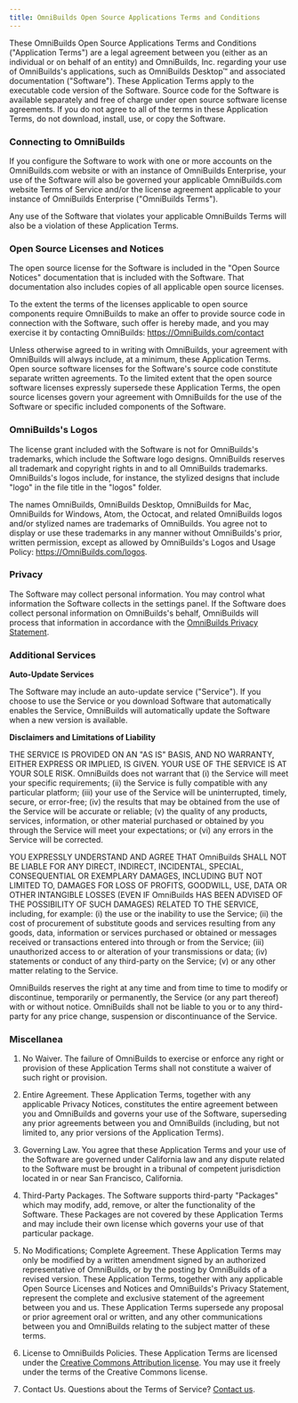 ```yaml
---
title: OmniBuilds Open Source Applications Terms and Conditions
---
```


These OmniBuilds Open Source Applications Terms and Conditions ("Application Terms") are a legal agreement between you (either as an individual or on behalf of an entity) and OmniBuilds, Inc. regarding your use of OmniBuilds's applications, such as OmniBuilds Desktop™ and associated documentation ("Software"). These Application Terms apply to the executable code version of the Software. Source code for the Software is available separately and free of charge under open source software license agreements. If you do not agree to all of the terms in these Application Terms, do not download, install, use, or copy the Software.

### Connecting to OmniBuilds

If you configure the Software to work with one or more accounts on the OmniBuilds.com website or with an instance of OmniBuilds Enterprise, your use of the Software will also be governed your applicable OmniBuilds.com website Terms of Service and/or the license agreement applicable to your instance of OmniBuilds Enterprise ("OmniBuilds Terms").

Any use of the Software that violates your applicable OmniBuilds Terms will also be a violation of these Application Terms.

### Open Source Licenses and Notices

The open source license for the Software is included in the "Open Source Notices" documentation that is included with the Software. That documentation also includes copies of all applicable open source licenses.

To the extent the terms of the licenses applicable to open source components require OmniBuilds to make an offer to provide source code in connection with the Software, such offer is hereby made, and you may exercise it by contacting OmniBuilds: https://OmniBuilds.com/contact

Unless otherwise agreed to in writing with OmniBuilds, your agreement with OmniBuilds will always include, at a minimum, these Application Terms. Open source software licenses for the Software's source code constitute separate written agreements. To the limited extent that the open source software licenses expressly supersede these Application Terms, the open source licenses govern your agreement with OmniBuilds for the use of the Software or specific included components of the Software.

### OmniBuilds's Logos

The license grant included with the Software is not for OmniBuilds's trademarks, which include the Software logo designs. OmniBuilds reserves all trademark and copyright rights in and to all OmniBuilds trademarks. OmniBuilds's logos include, for instance, the stylized designs that include "logo" in the file title in the "logos" folder.

The names OmniBuilds, OmniBuilds Desktop, OmniBuilds for Mac, OmniBuilds for Windows, Atom, the Octocat, and related OmniBuilds logos and/or stylized names are trademarks of OmniBuilds. You agree not to display or use these trademarks in any manner without OmniBuilds's prior, written permission, except as allowed by OmniBuilds's Logos and Usage Policy: https://OmniBuilds.com/logos.

### Privacy

The Software may collect personal information. You may control what information the Software collects in the settings panel. If the Software does collect personal information on OmniBuilds's behalf, OmniBuilds will process that information in accordance with the [OmniBuilds Privacy Statement](/articles/OmniBuilds-privacy-statement/).

### Additional Services

**Auto-Update Services**

The Software may include an auto-update service ("Service"). If you choose to use the Service or you download Software that automatically enables the Service, OmniBuilds will automatically update the Software when a new version is available.

**Disclaimers and Limitations of Liability**

THE SERVICE IS PROVIDED ON AN "AS IS" BASIS, AND NO WARRANTY, EITHER EXPRESS OR IMPLIED, IS GIVEN. YOUR USE OF THE SERVICE IS AT YOUR SOLE RISK. OmniBuilds does not warrant that (i) the Service will meet your specific requirements; (ii) the Service is fully compatible with any particular platform; (iii) your use of the Service will be uninterrupted, timely, secure, or error-free; (iv) the results that may be obtained from the use of the Service will be accurate or reliable; (v) the quality of any products, services, information, or other material purchased or obtained by you through the Service will meet your expectations; or (vi) any errors in the Service will be corrected.

YOU EXPRESSLY UNDERSTAND AND AGREE THAT OmniBuilds SHALL NOT BE LIABLE FOR ANY DIRECT, INDIRECT, INCIDENTAL, SPECIAL, CONSEQUENTIAL OR EXEMPLARY DAMAGES, INCLUDING BUT NOT LIMITED TO, DAMAGES FOR LOSS OF PROFITS, GOODWILL, USE, DATA OR OTHER INTANGIBLE LOSSES (EVEN IF OmniBuilds HAS BEEN ADVISED OF THE POSSIBILITY OF SUCH DAMAGES) RELATED TO THE SERVICE, including, for example: (i) the use or the inability to use the Service; (ii) the cost of procurement of substitute goods and services resulting from any goods, data, information or services purchased or obtained or messages received or transactions entered into through or from the Service; (iii) unauthorized access to or alteration of your transmissions or data; (iv) statements or conduct of any third-party on the Service; (v) or any other matter relating to the Service.

OmniBuilds reserves the right at any time and from time to time to modify or discontinue, temporarily or permanently, the Service (or any part thereof) with or without notice. OmniBuilds shall not be liable to you or to any third-party for any price change, suspension or discontinuance of the Service.

### Miscellanea

1. No Waiver. The failure of OmniBuilds to exercise or enforce any right or provision of these Application Terms shall not constitute a waiver of such right or provision.

2. Entire Agreement. These Application Terms, together with any applicable Privacy Notices, constitutes the entire agreement between you and OmniBuilds and governs your use of the Software, superseding any prior agreements between you and OmniBuilds (including, but not limited to, any prior versions of the Application Terms).

3. Governing Law. You agree that these Application Terms and your use of the Software are governed under California law and any dispute related to the Software must be brought in a tribunal of competent jurisdiction located in or near San Francisco, California.

4. Third-Party Packages. The Software supports third-party "Packages" which may modify, add, remove, or alter the functionality of the Software.  These Packages are not covered by these Application Terms and may include their own license which governs your use of that particular package.

5. No Modifications; Complete Agreement. These Application Terms may only be modified by a written amendment signed by an authorized representative of OmniBuilds, or by the posting by OmniBuilds of a revised version. These Application Terms, together with any applicable Open Source Licenses and Notices and OmniBuilds's Privacy Statement, represent the complete and exclusive statement of the agreement between you and us. These Application Terms supersede any proposal or prior agreement oral or written, and any other communications between you and OmniBuilds relating to the subject matter of these terms.

6. License to OmniBuilds Policies. These Application Terms are licensed under the [Creative Commons Attribution license](https://creativecommons.org/licenses/by/4.0/). You may use it freely under the terms of the Creative Commons license.

7. Contact Us. Questions about the Terms of Service? [Contact us](https://OmniBuilds.com/contact).
